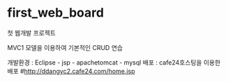 # first_web_board

첫 웹개발 프로젝트

MVC1 모델을 이용하여 기본적인 CRUD 연습

개발환경 : Eclipse - jsp - apachetomcat - mysql
배포 : cafe24호스팅을 이용한 배포
#http://ddangyc2.cafe24.com/home.jsp
